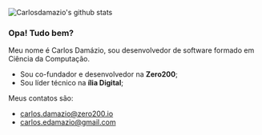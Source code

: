 ![Carlosdamazio's github stats](https://github-readme-stats.vercel.app/api?username=carlosdamazio&count_private=true)

### Opa! Tudo bem?

Meu nome é Carlos Damázio, sou desenvolvedor de software formado em Ciência da Computação.

- Sou co-fundador e desenvolvedor na **Zero200**;
- Sou líder técnico na **ília Digital**;

Meus contatos são:
- carlos.damazio@zero200.io
- carlos.edamazio@gmail.com
